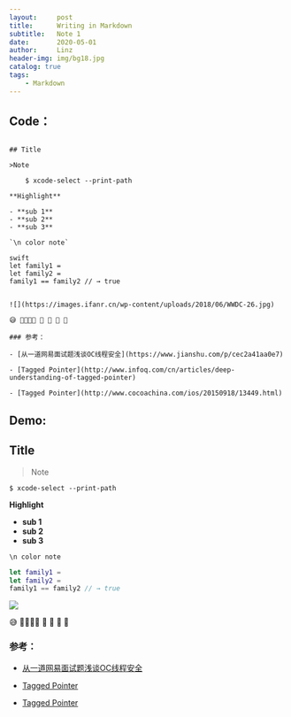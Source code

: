 ```yaml
---
layout:     post
title:      Writing in Markdown
subtitle:   Note 1
date:       2020-05-01
author:     Linz
header-img: img/bg18.jpg
catalog: true
tags:
    - Markdown
---
```


## Code：

```

## Title

>Note

	$ xcode-select --print-path

**Highlight**

- **sub 1**
- **sub 2**
- **sub 3**

`\n color note`

swift
let family1 =
let family2 =
family1 == family2 // → true


![](https://images.ifanr.cn/wp-content/uploads/2018/06/WWDC-26.jpg)

😅 👨‍👩‍👧‍👦 👨 👩 👧 👦

### 参考：

- [从一道网易面试题浅谈OC线程安全](https://www.jianshu.com/p/cec2a41aa0e7)

- [Tagged Pointer](http://www.infoq.com/cn/articles/deep-understanding-of-tagged-pointer)

- [Tagged Pointer](http://www.cocoachina.com/ios/20150918/13449.html)

```

## Demo:

## Title

>Note

	$ xcode-select --print-path

**Highlight**

- **sub 1**
- **sub 2**
- **sub 3**

`\n color note`

```swift
let family1 =
let family2 =
family1 == family2 // → true
```

![](https://images.ifanr.cn/wp-content/uploads/2018/06/WWDC-26.jpg)

😅 👨‍👩‍👧‍👦 👨 👩 👧 👦

### 参考：

- [从一道网易面试题浅谈OC线程安全](https://www.jianshu.com/p/cec2a41aa0e7)

- [Tagged Pointer](http://www.infoq.com/cn/articles/deep-understanding-of-tagged-pointer)

- [Tagged Pointer](http://www.cocoachina.com/ios/20150918/13449.html)

